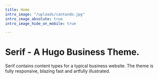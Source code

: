 ```yaml
---
title: Home
intro_image: "/uploads/cantando.jpg"
intro_image_absolute: true
intro_image_hide_on_mobile: true

---
```

# Serif - A Hugo Business Theme.

Serif contains content types for a typical business website. The theme is fully responsive, blazing fast and artfully illustrated.